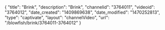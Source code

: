 {
    "title": "Brink",
    "description": "Brink",
    "channelid": "3764011",
    "videoid": "3764012",
    "date_created": "1409869638",
    "date_modified": "1470252813",
    "type": "captivate",
    "layout": "channelVideo",
    "url": "\/blowfish\/brink\/3764011-3764012"
}